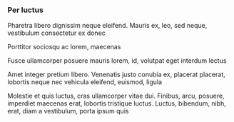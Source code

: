 ### Per luctus

Pharetra libero dignissim neque eleifend. Mauris ex, leo, sed neque, vestibulum consectetur ex donec

Porttitor sociosqu ac lorem, maecenas

Fusce ullamcorper posuere mauris lorem, id, volutpat eget interdum lectus

Amet integer pretium libero. Venenatis justo conubia ex, placerat placerat, lobortis neque nec vehicula eleifend, euismod, ligula

Molestie et quis luctus, cras ullamcorper vitae dui. Finibus, arcu, posuere, imperdiet maecenas erat, lobortis tristique luctus. Luctus, bibendum, nibh, erat, diam a vestibulum, porta ipsum quis


